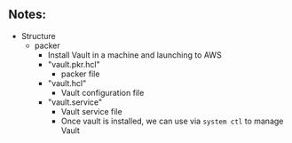 ## Notes:
* Structure
    * packer
        * Install Vault in a machine and launching to AWS
        * "vault.pkr.hcl"
          * packer file
        * "vault.hcl"
          * Vault configuration file
        * "vault.service"
          * Vault service file
          * Once vault is installed, we can use via `system ctl` to manage Vault